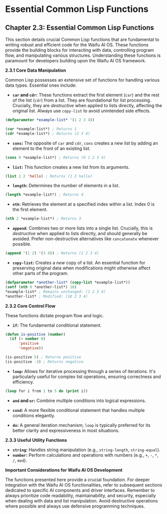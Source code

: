 # Essential Common Lisp Functions

## Chapter 2.3: Essential Common Lisp Functions

This section details crucial Common Lisp functions that are fundamental to writing robust and efficient code for the Waifu AI OS.  These functions provide the building blocks for interacting with data, controlling program flow, and manipulating various structures. Understanding these functions is paramount for developers building upon the Waifu AI OS framework.

**2.3.1 Core Data Manipulation**

Common Lisp possesses an extensive set of functions for handling various data types.  Essential ones include:

* **`car` and `cdr`:**  These functions extract the first element (`car`) and the rest of the list (`cdr`) from a list.  They are foundational for list processing.  Crucially, they are *destructive* when applied to lists directly, affecting the original list.  Always use `copy-list` to avoid unintended side effects.

```lisp
(defparameter *example-list* '(1 2 3 4))

(car *example-list*) ; Returns 1
(cdr *example-list*) ; Returns (2 3 4)
```

* **`cons`:** The opposite of `car` and `cdr`, `cons` creates a new list by adding an element to the front of an existing list.

```lisp
(cons 0 *example-list*) ; Returns (0 1 2 3 4)
```


* **`list`:** This function creates a new list from its arguments.

```lisp
(list 1 2 'hello) ; Returns (1 2 hello)
```


* **`length`:** Determines the number of elements in a list.

```lisp
(length *example-list*) ; Returns 4
```

* **`nth`:**  Retrieves the element at a specified index within a list.  Index 0 is the first element.

```lisp
(nth 2 *example-list*) ; Returns 3
```

* **`append`:** Combines two or more lists into a single list.  Crucially, this is *destructive* when applied to lists directly, and should generally be avoided. Prefer non-destructive alternatives like `concatenate` whenever possible.

```lisp
(append '(1 2) '(3 4)) ; Returns (1 2 3 4)
```


* **`copy-list`:** Creates a *new* copy of a list.  An essential function for preserving original data when modifications might otherwise affect other parts of the program.

```lisp
(defparameter *another-list* (copy-list *example-list*))
(setf (nth 0 *another-list*) 10)
*example-list* ; Remains unchanged: (1 2 3 4)
*another-list* ; Modified: (10 2 3 4)
```


**2.3.2 Core Control Flow**

These functions dictate program flow and logic.

* **`if`:**  The fundamental conditional statement.

```lisp
(defun is-positive (number)
  (if (> number 0)
      'positive
      'negative))

(is-positive 5) ; Returns positive
(is-positive -3) ; Returns negative
```

* **`loop`:**  Allows for iterative processing through a series of iterations.  It's particularly useful for complex list operations, ensuring correctness and efficiency.

```lisp
(loop for i from 1 to 5 do (print i))
```


* **`and` and `or`:** Combine multiple conditions into logical expressions.


* **`cond`:**  A more flexible conditional statement that handles multiple conditions elegantly.


* **`do`:** A general iteration mechanism; `loop` is typically preferred for its better clarity and expressiveness in most situations.


**2.3.3 Useful Utility Functions**

* **`string`:**  Handles string manipulation (e.g., `string-length`, `string-equal`).
* **`number`:**  Perform calculations and operations with numbers (e.g., `+`, `-`, `*`, `/`, `mod`).


**Important Considerations for Waifu AI OS Development**

The functions presented here provide a crucial foundation.  For deeper integration with the Waifu AI OS functionalities, refer to subsequent sections dedicated to specific AI components and driver interfaces.  Remember to always prioritize code readability, maintainability, and security, especially when dealing with data and list manipulation.  Avoid destructive operations where possible and always use defensive programming techniques.


<a id='chapter-2-4'></a>

